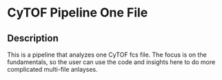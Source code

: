 # CyTOF Pipeline One File

## Description
This is a pipeline that analyzes one CyTOF fcs file. The focus is on the fundamentals, so the user can use the code and insights here to do more complicated multi-file anlayses.
